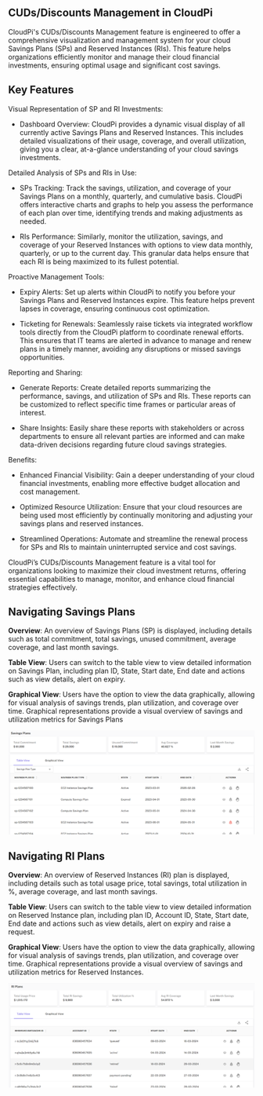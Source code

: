 ## CUDs/Discounts Management in CloudPi 
<!-- ## Overview  -->
CloudPi's CUDs/Discounts Management feature is engineered to offer a comprehensive 
visualization and management system for your cloud Savings Plans (SPs) and Reserved 
Instances (RIs). This feature helps organizations efficiently monitor and manage their cloud 
financial investments, ensuring optimal usage and significant cost savings.

## Key Features 
 
Visual Representation of SP and RI Investments:

- Dashboard Overview: CloudPi provides a dynamic visual display of all currently active Savings Plans and Reserved Instances. This includes detailed visualizations of their usage, 
coverage, and overall utilization, giving you a clear, at-a-glance understanding of your cloud 
savings investments. 
 
 Detailed Analysis of SPs and RIs in Use:
 - SPs Tracking: Track the savings, utilization, and coverage of your Savings Plans on a 
monthly, quarterly, and cumulative basis. CloudPi offers interactive charts and graphs to 
help you assess the performance of each plan over time, identifying trends and making 
adjustments as needed. 

 - RIs Performance: Similarly, monitor the utilization, savings, and coverage of your Reserved 
Instances with options to view data monthly, quarterly, or up to the current day. This 
granular data helps ensure that each RI is being maximized to its fullest potential. 
 
Proactive Management Tools: 

- Expiry Alerts: Set up alerts within CloudPi to notify you before your Savings Plans and 
Reserved Instances expire. This feature helps prevent lapses in coverage, ensuring 
continuous cost optimization. 

- Ticketing for Renewals: Seamlessly raise tickets via integrated workflow tools directly from 
the CloudPi platform to coordinate renewal efforts. This ensures that IT teams are alerted in 
advance to manage and renew plans in a timely manner, avoiding any disruptions or missed 
savings opportunities. 
 
Reporting and Sharing: 

- Generate Reports: Create detailed reports summarizing the performance, savings, and 
utilization of SPs and RIs. These reports can be customized to reflect specific time frames or 
particular areas of interest. 

- Share Insights: Easily share these reports with stakeholders or across departments to 
ensure all relevant parties are informed and can make data-driven decisions regarding 
future cloud savings strategies. 
 
Benefits:

- Enhanced Financial Visibility: Gain a deeper understanding of your cloud financial 
investments, enabling more effective budget allocation and cost management. 

- Optimized Resource Utilization: Ensure that your cloud resources are being used most 
efficiently by continually monitoring and adjusting your savings plans and reserved 
instances. 

- Streamlined Operations: Automate and streamline the renewal process for SPs and RIs to 
maintain uninterrupted service and cost savings.


CloudPi’s CUDs/Discounts Management feature is a vital tool for organizations looking to 
maximize their cloud investment returns, offering essential capabilities to manage, monitor, 
and enhance cloud financial strategies effectively.

## Navigating Savings Plans 

**Overview**: An overview of Savings Plans (SP) is displayed, including details such as total 
commitment, total savings, unused commitment, average coverage, and last month savings. 

**Table View**: Users can switch to the table view to view detailed information on Savings Plan, 
including plan ID, State, Start date, End date and actions such as view details, alert on 
expiry.

**Graphical View**: Users have the option to view the data graphically, allowing for visual 
analysis of savings trends, plan utilization, and coverage over time. Graphical 
representations provide a visual overview of savings and utilization metrics for Savings 
Plans

![Details](images/discounts%20sp%20plan.png)

## Navigating RI Plans 

**Overview**: An overview of Reserved Instances (RI) plan is displayed, including details such as 
total usage price, total savings, total utilization in %, average coverage, and last month 
savings. 

**Table View**: Users can switch to the table view to view detailed information on Reserved 
Instance plan, including plan ID, Account ID, State, Start date, End date and actions such as 
view details, alert on expiry and raise a request. 

**Graphical View**: Users have the option to view the data graphically, allowing for visual 
analysis of savings trends, plan utilization, and coverage over time. Graphical 
representations provide a visual overview of savings and utilization metrics for Reserved 
Instances.

![Details](images/Discounts%20RI%20plan.png)